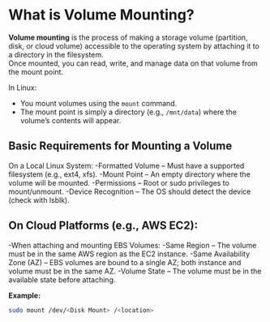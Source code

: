 
# What is Volume Mounting?
**Volume mounting** is the process of making a storage volume (partition, disk, or cloud volume) accessible to the operating system by attaching it to a directory in the filesystem.  
Once mounted, you can read, write, and manage data on that volume from the mount point.

In Linux:
- You mount volumes using the `mount` command.
- The mount point is simply a directory (e.g., `/mnt/data`) where the volume’s contents will appear.

## Basic Requirements for Mounting a Volume

On a Local Linux System:
-Formatted Volume – Must have a supported filesystem (e.g., ext4, xfs).
-Mount Point – An empty directory where the volume will be mounted.
-Permissions – Root or sudo privileges to mount/unmount.
-Device Recognition – The OS should detect the device (check with lsblk).

## On Cloud Platforms (e.g., AWS EC2):
-When attaching and mounting EBS Volumes:
-Same Region – The volume must be in the same AWS region as the EC2 instance.
-Same Availability Zone (AZ) – EBS volumes are bound to a single AZ; both instance and volume must be in the same AZ.
-Volume State – The volume must be in the available state before attaching.

**Example:**
```bash
sudo mount /dev/<Disk Mount> /<location>
```




